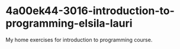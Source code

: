 # 4a00ek44-3016-introduction-to-programming-elsila-lauri
My home exercises for introduction to programming course.
